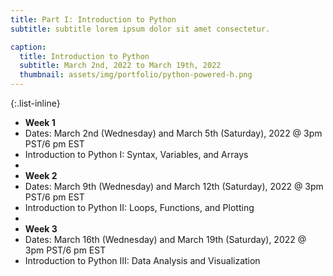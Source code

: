 ```yaml
---
title: Part I: Introduction to Python
subtitle: subtitle lorem ipsum dolor sit amet consectetur.

caption:
  title: Introduction to Python
  subtitle: March 2nd, 2022 to March 19th, 2022
  thumbnail: assets/img/portfolio/python-powered-h.png
---
```


{:.list-inline}
- **Week 1**
- Dates: March 2nd (Wednesday) and March 5th (Saturday), 2022 @ 3pm PST/6 pm EST
- Introduction to Python I: Syntax, Variables, and Arrays
-
- **Week 2**
- Dates: March 9th (Wednesday) and March 12th (Saturday), 2022 @ 3pm PST/6 pm EST
- Introduction to Python II: Loops, Functions, and Plotting
-
- **Week 3**
- Dates: March 16th (Wednesday) and March 19th (Saturday), 2022 @ 3pm PST/6 pm EST
- Introduction to Python III: Data Analysis and Visualization

